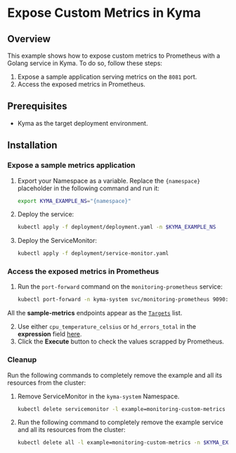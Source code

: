 # Expose Custom Metrics in Kyma

## Overview

This example shows how to expose custom metrics to Prometheus with a Golang service in Kyma. To do so, follow these steps:

1. Expose a sample application serving metrics on the `8081` port.
2. Access the exposed metrics in Prometheus.

## Prerequisites

- Kyma as the target deployment environment.

## Installation

### Expose a sample metrics application

1. Export your Namespace as a variable. Replace the `{namespace}` placeholder in the following command and run it:

    ```bash
    export KYMA_EXAMPLE_NS="{namespace}"
    ```

2. Deploy the service:

    ```bash
    kubectl apply -f deployment/deployment.yaml -n $KYMA_EXAMPLE_NS
    ```

3. Deploy the ServiceMonitor:

    ```bash
    kubectl apply -f deployment/service-monitor.yaml
    ```

### Access the exposed metrics in Prometheus

1. Run the `port-forward` command on the `monitoring-prometheus` service:

    ```bash
    kubectl port-forward -n kyma-system svc/monitoring-prometheus 9090:9090
    ```

All the **sample-metrics** endpoints appear as the [`Targets`](http://localhost:9090/targets#job-sample-metrics-8081) list.

2. Use either `cpu_temperature_celsius` or `hd_errors_total` in the **expression** field [here](http://localhost:9090/graph).
3. Click the **Execute** button to check the values scrapped by Prometheus.

### Cleanup

Run the following commands to completely remove the example and all its resources from the cluster:

1. Remove ServiceMonitor in the `kyma-system` Namespace.

    ```bash
    kubectl delete servicemonitor -l example=monitoring-custom-metrics -n kyma-system
    ```

2. Run the following command to completely remove the example service and all its resources from the cluster:

    ```bash
    kubectl delete all -l example=monitoring-custom-metrics -n $KYMA_EXAMPLE_NS
    ```
